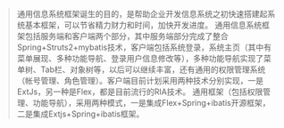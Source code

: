> 通用信息系统框架诞生的目的，是帮助企业开发信息系统之初快速搭建起系统基本框架，可以节省精力财力和时间，加快开发进度。
> 通用信息系统框架包括服务端和客户端两个部分，其中服务端部分完成了整合Spring+Struts2+mybatis技术，客户端包括系统登录，系统主页（其中有菜单展现、多种功能导航、登录用户信息修改等），多种功能导航实现了菜单树、Tab栏、对象树等，以后可以继续丰富，还有通用的权限管理系统（帐号管理、角色管理）。客户端目前计划采用两种技术分别实现，一是ExtJs，另一种是Flex，都是目前流行的RIA技术。
> 通用框架（包括权限管理、功能导航），采用两种模式，一是集成Flex+Spring+ibatis开源框架，二是集成Extjs+Spring+ibatis框架。